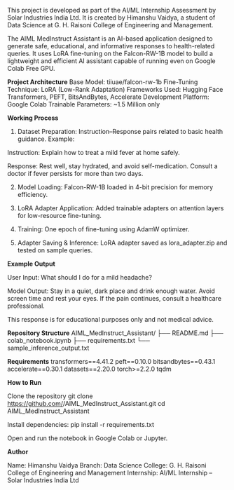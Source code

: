 This project is developed as part of the AI/ML Internship Assessment by Solar Industries India Ltd.
It is created by Himanshu Vaidya, a student of Data Science at G. H. Raisoni College of Engineering and Management.

The AIML MedInstruct Assistant is an AI-based application designed to generate safe, educational, and informative responses to health-related queries.
It uses LoRA fine-tuning on the Falcon-RW-1B model to build a lightweight and efficient AI assistant capable of running even on Google Colab Free GPU.

**Project Architecture**
Base Model: tiiuae/falcon-rw-1b
Fine-Tuning Technique: LoRA (Low-Rank Adaptation)
Frameworks Used: Hugging Face Transformers, PEFT, BitsAndBytes, Accelerate
Development Platform: Google Colab
Trainable Parameters: ~1.5 Million only

**Working Process**

1. Dataset Preparation:
Instruction–Response pairs related to basic health guidance.
Example:

Instruction: Explain how to treat a mild fever at home safely.

Response: Rest well, stay hydrated, and avoid self-medication. Consult a doctor if fever persists for more than two days.

2. Model Loading: Falcon-RW-1B loaded in 4-bit precision for memory efficiency.

3. LoRA Adapter Application: Added trainable adapters on attention layers for low-resource fine-tuning.

4. Training: One epoch of fine-tuning using AdamW optimizer.

5. Adapter Saving & Inference: LoRA adapter saved as lora_adapter.zip and tested on sample queries.

**Example Output**

User Input:
What should I do for a mild headache?

Model Output:
Stay in a quiet, dark place and drink enough water.
Avoid screen time and rest your eyes.
If the pain continues, consult a healthcare professional.

This response is for educational purposes only and not medical advice.

**Repository Structure**
AIML_MedInstruct_Assistant/
├── README.md
├── colab_notebook.ipynb
├── requirements.txt
└── sample_inference_output.txt

**Requirements**
transformers==4.41.2
peft==0.10.0
bitsandbytes==0.43.1
accelerate==0.30.1
datasets==2.20.0
torch>=2.2.0
tqdm


**How to Run**

Clone the repository
git clone https://github.com/<your-username>/AIML_MedInstruct_Assistant.git
cd AIML_MedInstruct_Assistant

Install dependencies: pip install -r requirements.txt

Open and run the notebook in Google Colab or Jupyter.

**Author**

Name: Himanshu Vaidya
Branch: Data Science
College: G. H. Raisoni College of Engineering and Management
Internship: AI/ML Internship – Solar Industries India Ltd
